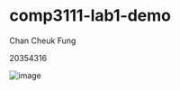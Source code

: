 # comp3111-lab1-demo
Chan Cheuk Fung

20354316

![image](https://user-images.githubusercontent.com/43039655/53138179-5f471e00-35c0-11e9-829c-2558cabaf6ee.png)
